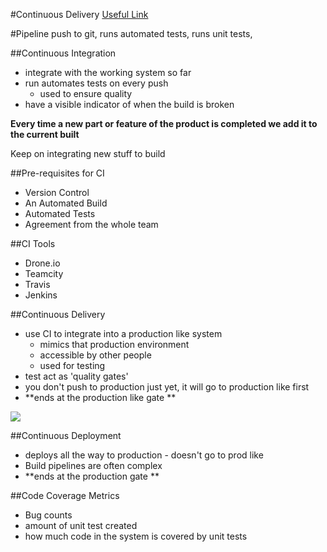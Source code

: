 #Continuous Delivery
[Useful Link](https://blog.assembla.com/AssemblaBlog/tabid/12618/bid/92411/Continuous-Delivery-vs-Continuous-Deployment-vs-Continuous-Integration-Wait-huh.aspx)

#Pipeline 
push to git, runs automated tests, runs unit tests, 

##Continuous Integration 

* integrate with the working system so far
* run automates tests on every push 
	* used to ensure quality  
* have a visible indicator of when the build is broken 

**Every time a new part or feature of the product is completed we add it to the current built**

Keep on integrating new stuff to build 

##Pre-requisites for CI

* Version Control 
* An Automated Build 
* Automated Tests 
* Agreement from the whole team 

##CI Tools

* Drone.io
* Teamcity 
* Travis 
* Jenkins 

##Continuous Delivery

* use CI to integrate into a production like system 
	* mimics that production environment 
	* accessible by other people
	* used for testing 
* test act as 'quality gates'
* you don't push to production just yet, it will go to production like first 
* **ends at the production like gate **

![](https://blog.assembla.com/hs-fs/hub/365/file-1239046021-png/images/cd_process_diagram-resized-600.png?t=1477939274289&width=622&height=332&name=cd_process_diagram-resized-600.png)

##Continuous Deployment 

* deploys all the way to production - doesn't go to prod like 
* Build pipelines are often complex 
* **ends at the production gate **

##Code Coverage Metrics 

* Bug counts 
* amount of unit test created 
* how much code in the system is covered by unit tests 
